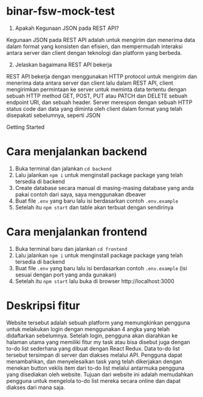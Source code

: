 # binar-fsw-mock-test

1. Apakah Kegunaan JSON pada REST API?

Kegunaan JSON pada REST API adalah untuk mengirim dan menerima data dalam format yang konsisten dan efisien, dan mempermudah interaksi antara server dan client dengan teknologi dan platform yang berbeda.

2. Jelaskan bagaimana REST API bekerja

REST API bekerja dengan menggunakan HTTP protocol untuk mengirim dan menerima data antara server dan client lalu dalam REST API, client mengirimkan permintaan ke server untuk meminta data tertentu dengan sebuah HTTP method GET, POST, PUT atau PATCH dan DELETE sebuah endpoint URI, dan sebuah header. Server merespon dengan sebuah HTTP status code dan data yang diminta oleh client dalam format yang telah disepakati sebelumnya, seperti JSON

Getting Started

# Cara menjalankan backend

1. Buka terminal dan jalankan `cd backend`
2. Lalu jalankan `npm i` untuk menginstall package package yang telah tersedia di backend
3. Create database secara manual di masing-masing database yang anda pakai contoh dari saya, saya menggunakan dbeaver
4. Buat file `.env` yang baru lalu isi berdasarkan contoh `.env.example`
5. Setelah itu `npm start` dan table akan terbuat dengan sendirinya

# Cara menjalankan frontend

1. Buka terminal baru dan jalankan `cd frontend` 
2. Lalu jalankan `npm i` untuk menginstall package package yang telah tersedia di backend
4. Buat file `.env` yang baru lalu isi berdasarkan contoh `.env.example` (isi sesuai dengan port yang anda gunakan)
5. Setelah itu `npm start` lalu buka di browser http://localhost:3000

# Deskripsi fitur
Website tersebut adalah sebuah platform yang memungkinkan pengguna untuk melakukan login dengan menggunakan 4 angka yang telah didaftarkan sebelumnya. Setelah login, pengguna akan diarahkan ke halaman utama yang memiliki fitur my task atau bisa disebut juga dengan to-do list sederhana yang dibuat dengan React Redux. Data to-do list tersebut tersimpan di server dan diakses melalui API. Pengguna dapat menambahkan, dan menyelesaikan task yang telah dikerjakan dengan menekan button veklis item dari to-do list melalui antarmuka pengguna yang disediakan oleh website. Tujuan dari website ini adalah memudahkan pengguna untuk mengelola to-do list mereka secara online dan dapat diakses dari mana saja.

